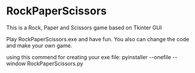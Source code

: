 # RockPaperScissors
This is a Rock, Paper and Scissors game based on Tkinter GUI

Play RockPaperScissors.exe and have fun.
You also can change the code and make your own game.

using this commend for creating your exe file: pyinstaller --onefile --window RockPaperScissors.py
